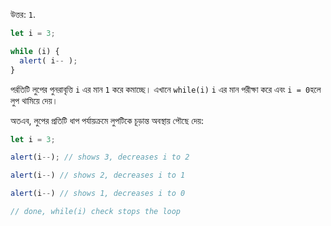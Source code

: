 উত্তর: `1`.

```js run
let i = 3;

while (i) {
  alert( i-- );
}
```

পর্রতিটি লুপের পুনরাবৃত্তি `i` এর মান `1` করে কমাচ্ছে। এখানে `while(i)` `i` এর মান পরীক্ষা করে এবং `i = 0`হলে লুপ থামিয়ে দেয়।

অতএব, লুপের প্রতিটি ধাপ পর্যায়ক্রমে লুপটিকে চূড়ান্ত অবস্থায় পৌছে দেয়:

```js
let i = 3;

alert(i--); // shows 3, decreases i to 2

alert(i--) // shows 2, decreases i to 1

alert(i--) // shows 1, decreases i to 0

// done, while(i) check stops the loop
```
